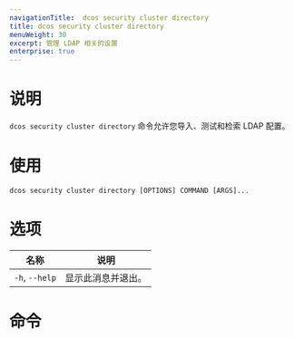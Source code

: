 ```yaml
---
navigationTitle:  dcos security cluster directory 
title: dcos security cluster directory
menuWeight: 30
excerpt: 管理 LDAP 相关的设置 
enterprise: true
---
```


# 说明

`dcos security cluster directory` 命令允许您导入、测试和检索 LDAP 配置。

# 使用

```
dcos security cluster directory [OPTIONS] COMMAND [ARGS]...
```


# 选项

| 名称 | 说明 |
|------|-------------------|
|  `-h`, `--help` |                显示此消息并退出。|

# 命令


